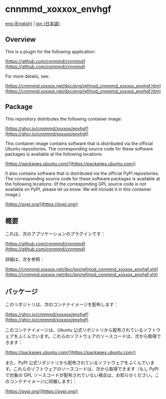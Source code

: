 # cnnmmd_xoxxox_envhgf

[eng (English)](#Overview) | [jpn (日本語)](#概要)

## Overview

This is a plugin for the following application:

[https://github.com/cnnmmd/cnnmmd](https://github.com/cnnmmd/cnnmmd)

For more details, see:

[https://cnnmmd.xoxxox.net/doc/eng/refmod_cnnmmd_xoxxox_envhgf.htm](https://cnnmmd.xoxxox.net/doc/eng/refmod_cnnmmd_xoxxox_envhgf.htm)

## Package

This repository distributes the following container image:

[https://ghcr.io/cnnmmd/xoxxox/envhgf](https://ghcr.io/cnnmmd/xoxxox/envhgf)

This container image contains software that is distributed via the official Ubuntu repositories. The corresponding source code for these software packages is available at the following locations:

[https://packages.ubuntu.com/](https://packages.ubuntu.com/)

It also contains software that is distributed via the official PyPI repositories. The corresponding source code for these software packages is available at the following locations: (If the corresponding GPL source code is not available on PyPI, please let us know. We will include it in this container image.)

[https://pypi.org/](https://pypi.org/)

## 概要

これは、次のアプリケーションのプラグインです：

[https://github.com/cnnmmd/cnnmmd](https://github.com/cnnmmd/cnnmmd)

詳細は、次を参照：

[https://cnnmmd.xoxxox.net/doc/jpn/refmod_cnnmmd_xoxxox_envhgf.xht](https://cnnmmd.xoxxox.net/doc/jpn/refmod_cnnmmd_xoxxox_envhgf.xht)

## パッケージ

このリポジトリは、次のコンテナイメージを配布します：

[https://ghcr.io/cnnmmd/xoxxox/envhgf](https://ghcr.io/cnnmmd/xoxxox/envhgf)

このコンテナイメージは、Ubuntu 公式リポジトリから配布されているソフトウェアをふくんでいます。これらのソフトウェアのソースコードは、次から取得できます：

[https://packages.ubuntu.com/](https://packages.ubuntu.com/)

また、PyPI 公式リポジトリから配布されているソフトウェアをふくんでいます。これらのソフトウェアのソースコードは、次から取得できます（もし PyPI で対象の GPL ソースコードが配布されていない場合は、お知らせください。このコンテナイメージに同梱します）：

[https://pypi.org/](https://pypi.org/)